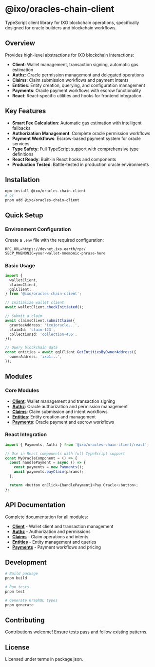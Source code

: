 # @ixo/oracles-chain-client

TypeScript client library for IXO blockchain operations, specifically designed for oracle builders and blockchain workflows.

## Overview

Provides high-level abstractions for IXO blockchain interactions:

- **Client**: Wallet management, transaction signing, automatic gas estimation
- **Authz**: Oracle permission management and delegated operations
- **Claims**: Claim submission workflows and payment intents
- **Entities**: Entity creation, querying, and configuration management
- **Payments**: Oracle payment workflows with escrow functionality
- **React**: React-specific utilities and hooks for frontend integration

## Key Features

- **Smart Fee Calculation**: Automatic gas estimation with intelligent fallbacks
- **Authorization Management**: Complete oracle permission workflows
- **Payment Workflows**: Escrow-based payment system for oracle services
- **Type Safety**: Full TypeScript support with comprehensive type definitions
- **React Ready**: Built-in React hooks and components
- **Production Tested**: Battle-tested in production oracle environments

## Installation

```bash
npm install @ixo/oracles-chain-client
# or
pnpm add @ixo/oracles-chain-client
```

## Quick Setup

### Environment Configuration

Create a `.env` file with the required configuration:

```env
RPC_URL=https://devnet.ixo.earth/rpc/
SECP_MNEMONIC=your-wallet-mnemonic-phrase-here
```

### Basic Usage

```typescript
import {
  walletClient,
  claimsClient,
  gqlClient,
} from '@ixo/oracles-chain-client';

// Initialize wallet client
await walletClient.checkInitiated();

// Submit a claim
await claimsClient.submitClaim({
  granteeAddress: 'ixo1oracle...',
  claimId: 'claim-123',
  collectionId: 'collection-456',
});

// Query blockchain data
const entities = await gqlClient.GetEntitiesByOwnerAddress({
  ownerAddress: 'ixo1...',
});
```

## Modules

### Core Modules

- **[Client](./docs/client.md)**: Wallet management and transaction signing
- **[Authz](./docs/authz.md)**: Oracle authorization and permission management
- **[Claims](./docs/claims.md)**: Claim submission and intent workflows
- **[Entities](./docs/entities.md)**: Entity creation and management
- **[Payments](./docs/payments.md)**: Oracle payment and escrow workflows

### React Integration

```typescript
import { Payments, Authz } from '@ixo/oracles-chain-client/react';

// Use in React components with full TypeScript support
const MyOracleComponent = () => {
  const handlePayment = async () => {
    const payments = new Payments();
    await payments.payClaim(params);
  };

  return <button onClick={handlePayment}>Pay Oracle</button>;
};
```

## API Documentation

Complete documentation for all modules:

- **[Client](./docs/client.md)** - Wallet client and transaction management
- **[Authz](./docs/authz.md)** - Authorization and permissions
- **[Claims](./docs/claims.md)** - Claim operations and intents
- **[Entities](./docs/entities.md)** - Entity management and queries
- **[Payments](./docs/payments.md)** - Payment workflows and pricing

## Development

```bash
# Build package
pnpm build

# Run tests
pnpm test

# Generate GraphQL types
pnpm generate
```

## Contributing

Contributions welcome! Ensure tests pass and follow existing patterns.

## License

Licensed under terms in package.json.
